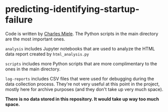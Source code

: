 # predicting-identifying-startup-failure

Code is written by [Charles Miele](https://www.charlesmiele.com). The Python scripts in the main directory are the most important ones.

`analysis` includes Jupyter notebooks that are used to analyze the HTML data report created by `html_analysis.py`

`scripts` includes more Python scripts that are more complimentary to the ones in the main directory.

`log-reports` includes CSV files that were used for debugging during the data collection process. They're not very useful at this point in the project, mostly here for archive purposes (and they don't take up very much space).

**There is no data stored in this repository. It would take up way too much space.**
